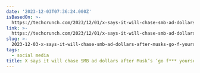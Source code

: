 ```yaml
---
date: '2023-12-03T07:36:24.000Z'
isBasedOn: >-
  https://techcrunch.com/2023/12/01/x-says-it-will-chase-smb-ad-dollars-after-musks-go-f-yourself-comments-to-fleeing-advertisers/
link: >-
  https://techcrunch.com/2023/12/01/x-says-it-will-chase-smb-ad-dollars-after-musks-go-f-yourself-comments-to-fleeing-advertisers/
slug: >-
  2023-12-03-x-says-it-will-chase-smb-ad-dollars-after-musks-go-f-yourself-comment
tags:
  - social media
title: X says it will chase SMB ad dollars after Musk’s ‘go f*** yourself’ comment
---
```


